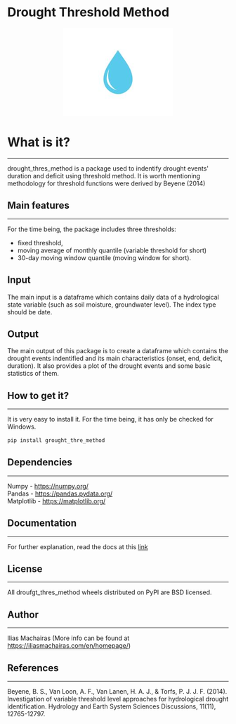 Drought Threshold Method
===============

<div align="center">
  <img src="https://github.com/iliasmachairas/iliasmachairas/blob/main/Images/water_droplet.jpg?raw=true"><br>
</div>

What is it?
===============
---
drought_thres_method is a package used to indentify drought events' duration and deficit using threshold method. It is worth mentioning methodology for threshold functions were derived by Beyene (2014)

Main features
------
---
For the time being, the package includes three thresholds:
* fixed threshold,
* moving average of monthly quantile (variable threshold for short)
* 30-day moving window quantile (moving window for short).


## Input
The main input is a dataframe which contains daily data of a hydrological state variable (such as soil moisture, groundwater level). The index type should be date.
## Output
The main output of this package is to create a dataframe which contains the drought events indentified and its main characteristics (onset, end, deficit, duration). It also provides a plot of the drought events and some basic statistics of them.

How to get it?
----
---
It is very easy to install it. For the time being, it has only be checked for Windows.
```python
pip install grought_thre_method
```

Dependencies
----
----
Numpy - https://numpy.org/ <br>
Pandas - https://pandas.pydata.org/ <br>
Matplotlib - https://matplotlib.org/


Documentation
----
----
For further explanation, read the docs at this [link](https://draft-docs.readthedocs.io/en/latest/#beyene)

License
----
----
All droufgt_thres_method wheels distributed on PyPI are BSD licensed.

Author
----
----
Ilias Machairas (More info can be found at https://iliasmachairas.com/en/homepage/)

References
------
----
Beyene, B. S., Van Loon, A. F., Van Lanen, H. A. J., & Torfs, P. J. J. F. (2014).
Investigation of variable threshold level approaches for hydrological drought identification.
Hydrology and Earth System Sciences Discussions, 11(11), 12765-12797.



